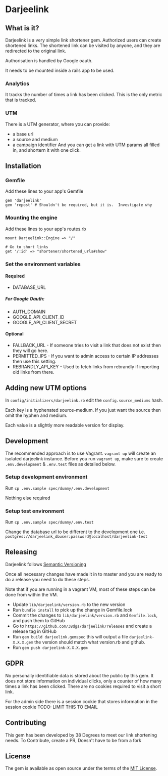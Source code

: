 # Darjeelink

## What is it?
Darjeelink is a very simple link shortener gem.
Authorized users can create shortened links.
The shortened link can be visited by anyone, and they are redirected to the original link.

Authorisation is handled by Google oauth.

It needs to be mounted inside a rails app to be used.

### Analytics
It tracks the number of times a link has been clicked.  This is the only metric that is tracked.

### UTM
There is a UTM generator, where you can provide:
- a base url
- a source and medium
- a campaign identifier
And you can get a link with UTM params all filled in, and shortern it with one click.

## Installation
### Gemfile
Add these lines to your app's Gemfile
```
gem 'darjeelink'
gem 'repost' # Shouldn't be required, but it is.  Investigate why
```

### Mounting the engine
Add these lines to your app's routes.rb
```
mount Darjeelink::Engine => "/"

# Go to short links
get '/:id' => "shortener/shortened_urls#show"
```

### Set the environment variables

#### Required
- DATABASE_URL

##### For Google Oauth:
- AUTH_DOMAIN
- GOOGLE_API_CLIENT_ID
- GOOGLE_API_CLIENT_SECRET

#### Optional
- FALLBACK_URL - If someone tries to visit a link that does not exist then they will go here.
- PERMITTED_IPS - If you want to admin access to certain IP addresses then use this setting.
- REBRANDLY_API_KEY - Used to fetch links from rebrandly if importing old links from there.

## Adding new UTM options
In `config/initializers/darjeelink.rb` edit the `config.source_mediums` hash.

Each key is a hyphenated source-medium.  If you just want the source then omit the hyphen and medium.

Each value is a slightly more readable version for display.

## Development
The recommended approach is to use Vagrant. `vagrant up` will create an isolated darjeelink instance.
Before you run `vagrant up`, make sure to create `.env.development` & `.env.test` files as detailed below.

### Setup development environment
Run `cp .env.sample spec/dummy/.env.development`

Nothing else required

### Setup test environment
Run `cp .env.sample spec/dummy/.env.test`

Change the database url to be different to the development one i.e. `postgres://darjeelink_dbuser:password@localhost/darjeelink-test`

## Releasing
Darjeelink follows [Semantic Versioning](https://semver.org)

Once all necessary changes have made it in to master and you are ready to do a release you need to do these steps.

Note that if you are running in a vagrant VM, most of these steps can be done from within the VM.

- Update `lib/darjeelink/version.rb` to the new version
- Run `bundle install` to pick up the change in Gemfile.lock
- Commit the changes to `lib/darjeelink/version.rb` and `Gemfile.lock`, and push them to GitHub
- Go to `https://github.com/38dgs/darjeelink/releases` and create a release tag in GitHub
- Run `gem build darjeelink.gemspec` this will output a file `darjeelink-X.X.X.gem` the version should match what version.rb and github.
- Run `gem push darjeelink-X.X.X.gem`

## GDPR
No personally identifiable data is stored about the public by this gem.
It does not store information on individual clicks, only a counter of how many times a link has been clicked.
There are no cookies required to visit a short link.

For the admin side there is a session cookie that stores information in the session cookie
TODO: LIMIT THIS TO EMAIL

## Contributing
This gem has been developed by 38 Degrees to meet our link shortening needs.
To Contribute, create a PR, Doesn't have to be from a fork

## License
The gem is available as open source under the terms of the [MIT License](https://opensource.org/licenses/MIT).
